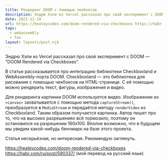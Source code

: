 ```yaml
---
title: Рендеринг DOOM с помощью чекбоксов
description: Эндрю Хэли из Vercel рассказал про свой эксперимент с DOOM
date: 2021-11-19
url: https://healeycodes.com/doom-rendered-via-checkboxes https://habr.com/ru/post/590337/
tags:
  - webassembly 
  - fun
layout: layouts/post.njk
---
```

Эндрю Хэли из Vercel рассказал про свой эксперимент с DOOM — "DOOM Rendered via Checkboxes".

В статье рассказывается про интеграцию библиотеки Checkboxland и WebAssembly-порта DOOM. Checkboxland — это библиотека для рисования с помощью чекбоксов на HTML-странице. С её помощью можно рендерить текст, фигуры, изображения и видео.

Для рендеринга картинки DOOM используется видео. Изображение из `<canvas>` захватывается с помощью метода `captureStream()`, преобразуется в `MediaStream` и передаётся методу `renderVideo` из Checkboxland. Таким образом получается картинка. Автор пишет про то, что на высоких разрешениях всё тормозило, поэтому он остановился на разрешении 160x100. Вполне возможно, что в будущем мы увидим какой-нибудь бенчмарк на базе этого проекта.

Статья несерьёзная, но интересная. Рекомендую заглянуть.

https://healeycodes.com/doom-rendered-via-checkboxes
https://habr.com/ru/post/590337/ (мой перевод на русский язык)
